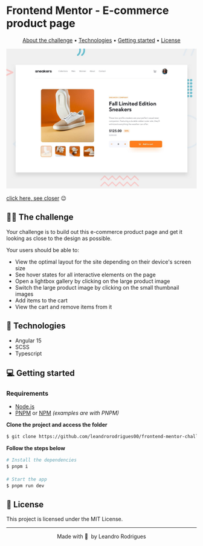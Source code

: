 # Frontend Mentor - E-commerce product page

<p align="center">
  <a href="#-the-challenge">About the challenge</a> •
  <a href="#-technologies">Technologies</a> •
  <a href="#-getting-started">Getting started</a> •
  <a href="#-license">License</a>
</p>

![Design preview ](../../react-next-challenges/ecommerce-product-page/src/assets/desktop-preview.jpg)

[click here, see closer](https://ecommerce-product-page-ng.vercel.app/) 😉

## 👩‍💻 The challenge

Your challenge is to build out this e-commerce product page and get it looking as close to the design as possible.

Your users should be able to:

- View the optimal layout for the site depending on their device's screen size
- See hover states for all interactive elements on the page
- Open a lightbox gallery by clicking on the large product image
- Switch the large product image by clicking on the small thumbnail images
- Add items to the cart
- View the cart and remove items from it

## 🚀 Technologies

- Angular 15
- SCSS
- Typescript

## 💻 Getting started

### Requirements

- [Node.js](https://nodejs.org/en/)
- [PNPM](https://pnpm.io/) or [NPM](https://www.npmjs.com/) _(examples are with PNPM)_

**Clone the project and access the folder**

```bash
$ git clone https://github.com/leandrorodrigues00/frontend-mentor-challenges/tree/main/angular-challenges/ecommerce-product && cd ecommerce-product

```

**Follow the steps below**

```bash
# Install the dependencies
$ pnpm i

# Start the app
$ pnpm run dev
```

## 📝 License

This project is licensed under the MIT License.

---

<p align="center">
  Made with 💜&nbsp; by  Leandro Rodrigues
</p>
